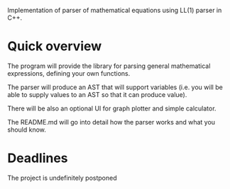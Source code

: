 Implementation of parser of mathematical equations using LL(1) parser in C++.


# Quick overview

The program will provide the library for parsing general mathematical expressions, defining your own functions.

The parser will produce an AST that will support variables (i.e. you will be able to supply values to an AST so that it can produce value).

There will be also an optional UI for graph plotter and simple calculator.

The README.md will go into detail how the parser works and what you should know.


# Deadlines

The project is undefinitely postponed
